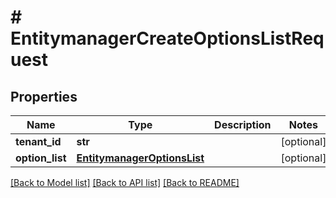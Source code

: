 # # EntitymanagerCreateOptionsListRequest


## Properties 


Name | Type | Description | Notes
------------ | ------------- | ------------- | -------------
**tenant_id**| **str** |   | [optional]
**option_list**| [**EntitymanagerOptionsList**](EntitymanagerOptionsList.md) |   | [optional]


[[Back to Model list]](../../README.md#models) [[Back to API list]](../../README.md#endpoints) [[Back to README]](../../README.md)

